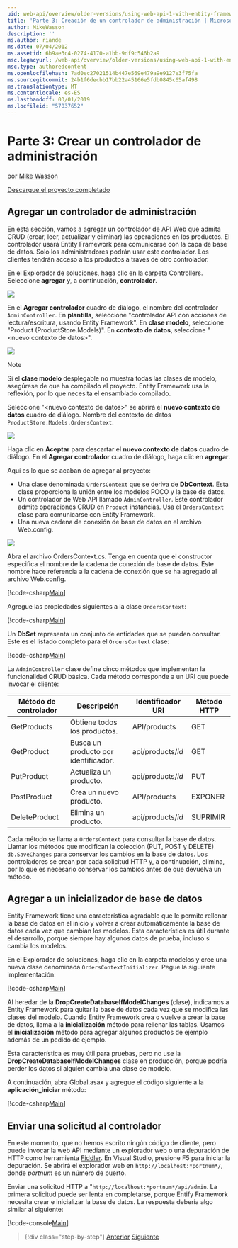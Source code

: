 ```yaml
---
uid: web-api/overview/older-versions/using-web-api-1-with-entity-framework-5/using-web-api-with-entity-framework-part-3
title: 'Parte 3: Creación de un controlador de administración | Microsoft Docs'
author: MikeWasson
description: ''
ms.author: riande
ms.date: 07/04/2012
ms.assetid: 6b9ae3c4-0274-4170-a1bb-9df9c546b2a9
msc.legacyurl: /web-api/overview/older-versions/using-web-api-1-with-entity-framework-5/using-web-api-with-entity-framework-part-3
msc.type: authoredcontent
ms.openlocfilehash: 7ad0ec27021514b447e569e479a9e9127e3f75fa
ms.sourcegitcommit: 24b1f6decbb17bb22a45166e5fdb0845c65af498
ms.translationtype: MT
ms.contentlocale: es-ES
ms.lasthandoff: 03/01/2019
ms.locfileid: "57037652"
---
```

<a name="part-3-creating-an-admin-controller"></a>Parte 3: Crear un controlador de administración
====================
por [Mike Wasson](https://github.com/MikeWasson)

[Descargue el proyecto completado](http://code.msdn.microsoft.com/ASP-NET-Web-API-with-afa30545)

## <a name="add-an-admin-controller"></a>Agregar un controlador de administración

En esta sección, vamos a agregar un controlador de API Web que admita CRUD (crear, leer, actualizar y eliminar) las operaciones en los productos. El controlador usará Entity Framework para comunicarse con la capa de base de datos. Solo los administradores podrán usar este controlador. Los clientes tendrán acceso a los productos a través de otro controlador.

En el Explorador de soluciones, haga clic en la carpeta Controllers. Seleccione **agregar** y, a continuación, **controlador**.

![](using-web-api-with-entity-framework-part-3/_static/image1.png)

En el **Agregar controlador** cuadro de diálogo, el nombre del controlador `AdminController`. En **plantilla**, seleccione &quot;controlador API con acciones de lectura/escritura, usando Entity Framework&quot;. En **clase modelo**, seleccione "Product (ProductStore.Models)". En **contexto de datos**, seleccione "&lt;nuevo contexto de datos&gt;".

![](using-web-api-with-entity-framework-part-3/_static/image2.png)

> [!NOTE]
> Si el **clase modelo** desplegable no muestra todas las clases de modelo, asegúrese de que ha compilado el proyecto. Entity Framework usa la reflexión, por lo que necesita el ensamblado compilado.


Seleccione "&lt;nuevo contexto de datos&gt;" se abrirá el **nuevo contexto de datos** cuadro de diálogo. Nombre del contexto de datos `ProductStore.Models.OrdersContext`.

![](using-web-api-with-entity-framework-part-3/_static/image3.png)

Haga clic en **Aceptar** para descartar el **nuevo contexto de datos** cuadro de diálogo. En el **Agregar controlador** cuadro de diálogo, haga clic en **agregar**.

Aquí es lo que se acaban de agregar al proyecto:

- Una clase denominada `OrdersContext` que se deriva de **DbContext**. Esta clase proporciona la unión entre los modelos POCO y la base de datos.
- Un controlador de Web API llamado `AdminController`. Este controlador admite operaciones CRUD en `Product` instancias. Usa el `OrdersContext` clase para comunicarse con Entity Framework.
- Una nueva cadena de conexión de base de datos en el archivo Web.config.

![](using-web-api-with-entity-framework-part-3/_static/image4.png)

Abra el archivo OrdersContext.cs. Tenga en cuenta que el constructor especifica el nombre de la cadena de conexión de base de datos. Este nombre hace referencia a la cadena de conexión que se ha agregado al archivo Web.config.

[!code-csharp[Main](using-web-api-with-entity-framework-part-3/samples/sample1.cs)]

Agregue las propiedades siguientes a la clase `OrdersContext`:

[!code-csharp[Main](using-web-api-with-entity-framework-part-3/samples/sample2.cs)]

Un **DbSet** representa un conjunto de entidades que se pueden consultar. Este es el listado completo para el `OrdersContext` clase:

[!code-csharp[Main](using-web-api-with-entity-framework-part-3/samples/sample3.cs)]

La `AdminController` clase define cinco métodos que implementan la funcionalidad CRUD básica. Cada método corresponde a un URI que puede invocar el cliente:

| Método de controlador | Descripción | Identificador URI | Método HTTP |
| --- | --- | --- | --- |
| GetProducts | Obtiene todos los productos. | API/products | GET |
| GetProduct | Busca un producto por identificador. | api/products/*id* | GET |
| PutProduct | Actualiza un producto. | api/products/*id* | PUT |
| PostProduct | Crea un nuevo producto. | API/products | EXPONER |
| DeleteProduct | Elimina un producto. | api/products/*id* | SUPRIMIR |

Cada método se llama a `OrdersContext` para consultar la base de datos. Llamar los métodos que modifican la colección (PUT, POST y DELETE) `db.SaveChanges` para conservar los cambios en la base de datos. Los controladores se crean por cada solicitud HTTP y, a continuación, elimina, por lo que es necesario conservar los cambios antes de que devuelva un método.

## <a name="add-a-database-initializer"></a>Agregar a un inicializador de base de datos

Entity Framework tiene una característica agradable que le permite rellenar la base de datos en el inicio y volver a crear automáticamente la base de datos cada vez que cambian los modelos. Esta característica es útil durante el desarrollo, porque siempre hay algunos datos de prueba, incluso si cambia los modelos.

En el Explorador de soluciones, haga clic en la carpeta modelos y cree una nueva clase denominada `OrdersContextInitializer`. Pegue la siguiente implementación:

[!code-csharp[Main](using-web-api-with-entity-framework-part-3/samples/sample4.cs)]

Al heredar de la **DropCreateDatabaseIfModelChanges** (clase), indicamos a Entity Framework para quitar la base de datos cada vez que se modifica las clases del modelo. Cuando Entity Framework crea o vuelve a crear la base de datos, llama a la **inicialización** método para rellenar las tablas. Usamos el **inicialización** método para agregar algunos productos de ejemplo además de un pedido de ejemplo.

Esta característica es muy útil para pruebas, pero no use la **DropCreateDatabaseIfModelChanges** clase en producción, porque podría perder los datos si alguien cambia una clase de modelo.

A continuación, abra Global.asax y agregue el código siguiente a la **aplicación\_iniciar** método:

[!code-csharp[Main](using-web-api-with-entity-framework-part-3/samples/sample5.cs)]

## <a name="send-a-request-to-the-controller"></a>Enviar una solicitud al controlador

En este momento, que no hemos escrito ningún código de cliente, pero puede invocar la web API mediante un explorador web o una depuración de HTTP como herramienta [Fiddler](http://www.fiddler2.com/fiddler2/). En Visual Studio, presione F5 para iniciar la depuración. Se abrirá el explorador web en `http://localhost:*portnum*/`, donde *portnum* es un número de puerto.

Enviar una solicitud HTTP a "`http://localhost:*portnum*/api/admin`. La primera solicitud puede ser lenta en completarse, porque Entify Framework necesita crear e inicializar la base de datos. La respuesta debería algo similar al siguiente:

[!code-console[Main](using-web-api-with-entity-framework-part-3/samples/sample6.cmd)]

> [!div class="step-by-step"]
> [Anterior](using-web-api-with-entity-framework-part-2.md)
> [Siguiente](using-web-api-with-entity-framework-part-4.md)

